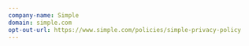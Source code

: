 ```yaml
---
company-name: Simple
domain: simple.com
opt-out-url: https://www.simple.com/policies/simple-privacy-policy
---
```





